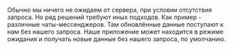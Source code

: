 Обычно мы ничего не ожидаем от сервера, при условии отсутствия запроса. Но ряд  решений требуют иных подходов. Как пример - различные чаты-мессенджеров. Там обновлённые данные поступают к нам без нашего запроса.
Наше приложение может находится в режиме ожидания и получать новые данные без нашего запроса, по умолчанию.
